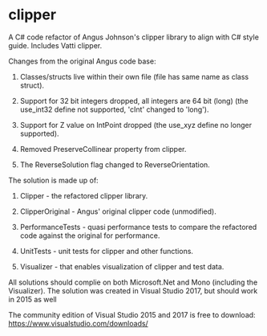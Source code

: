# clipper
A C# code refactor of Angus Johnson's clipper library to align with C# style guide. Includes Vatti clipper.


Changes from the original Angus code base:

1. Classes/structs live within their own file (file has same name as class struct).

2. Support for 32 bit integers dropped, all integers are 64 bit (long) (the use_int32 define not supported, 'cInt' changed to 'long').

3. Support for Z value on IntPoint dropped (the use_xyz define no longer supported).

4. Removed PreserveCollinear property from clipper.

5. The ReverseSolution flag changed to ReverseOrientation.


The solution is made up of:

1. Clipper - the refactored clipper library.

2. ClipperOriginal - Angus' original clipper code (unmodified).

3. PerformanceTests - quasi performance tests to compare the refactored code against the original for performance.

4. UnitTests - unit tests for clipper and other functions.

5. Visualizer - that enables visualization of clipper and test data.

All solutions should complie on both Microsoft.Net and Mono (including the Visualizer). The solution was created in Visual Studio 2017, but should work in 2015 as well

The community edition of Visual Studio 2015 and 2017 is free to download:  https://www.visualstudio.com/downloads/

